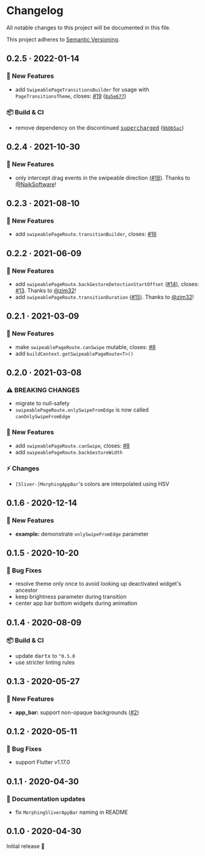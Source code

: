 # Changelog

All notable changes to this project will be documented in this file.

This project adheres to [Semantic Versioning](https://semver.org/spec/v2.0.0.html).

<!-- Template:
## NEW · 2022-xx-xx
### 🎉 New Features
### ⚡ Changes
### 🐛 Bug Fixes
### 📜 Documentation updates
### 🏗️ Refactoring
### 📦 Build & CI
-->

## 0.2.5 · 2022-01-14

### 🎉 New Features
- add `SwipeablePageTransitionsBuilder` for usage with `PageTransitionsTheme`, closes: [#19](https://github.com/JonasWanke/swipeable_page_route/issues/19) ([`8a5e677`](https://github.com/JonasWanke/swipeable_page_route/commit/8a5e677e8758608b28b9fcfff4eda0d9b3b3a705))

### 📦 Build & CI
* remove dependency on the discontinued [<kbd>supercharged</kbd>](https://pub.dev/packages/supercharged) ([`9b0b5ac`](https://github.com/JonasWanke/swipeable_page_route/commit/9b0b5ac332cab3dc56065acdedf7672abd78ab69))

## 0.2.4 · 2021-10-30

### 🎉 New Features
- only intercept drag events in the swipeable direction ([#18](https://github.com/JonasWanke/swipeable_page_route/pull/18)). Thanks to [@NaikSoftware](https://github.com/NaikSoftware)!

## 0.2.3 · 2021-08-10

### 🎉 New Features
- add `swipeablePageRoute.transitionBuilder`, closes: [#16](https://github.com/JonasWanke/swipeable_page_route/issues/16)

## 0.2.2 · 2021-06-09

### 🎉 New Features
- add `swipeablePageRoute.backGestureDetectionStartOffset` ([#14](https://github.com/JonasWanke/swipeable_page_route/pull/14)), closes: [#13](https://github.com/JonasWanke/swipeable_page_route/issues/13). Thanks to [@zim32](https://github.com/zim32)!
- add `swipeablePageRoute.transitionDuration` ([#15](https://github.com/JonasWanke/swipeable_page_route/pull/15)). Thanks to [@zim32](https://github.com/zim32)!

## 0.2.1 · 2021-03-09

### 🎉 New Features
- make `swipeablePageRoute.canSwipe` mutable, closes: [#8](https://github.com/JonasWanke/swipeable_page_route/issues/8)
- add `buildContext.getSwipeablePageRoute<T>()`


## 0.2.0 · 2021-03-08

### ⚠️ BREAKING CHANGES
- migrate to null-safety
- `swipeablePageRoute.onlySwipeFromEdge` is now called `canOnlySwipeFromEdge`

### 🎉 New Features
- add `swipeablePageRoute.canSwipe`, closes: [#8](https://github.com/JonasWanke/swipeable_page_route/issues/8)
- add `swipeablePageRoute.backGestureWidth`

### ⚡ Changes
- `[Sliver-]MorphingAppBar`'s colors are interpolated using HSV


## 0.1.6 · 2020-12-14

### 🎉 New Features
- **example:** demonstrate `onlySwipeFromEdge` parameter


## 0.1.5 · 2020-10-20

### 🐛 Bug Fixes
- resolve theme only once to avoid looking up deactivated widget's ancestor
- keep brightness parameter during transition
- center app bar bottom widgets during animation


## 0.1.4 · 2020-08-09

### 📦 Build & CI
- update <kbd>dartx</kbd> to `^0.5.0`
- use stricter linting rules


## 0.1.3 · 2020-05-27

### 🎉 New Features
- **app_bar:** support non-opaque backgrounds ([#2](https://github.com/JonasWanke/swipeable_page_route/pull/2))


## 0.1.2 · 2020-05-11

### 🐛 Bug Fixes
- support Flutter v1.17.0


## 0.1.1 · 2020-04-30

### 📜 Documentation updates
- fix `MorphingSliverAppBar` naming in README


## 0.1.0 · 2020-04-30

Initial release 🎉
